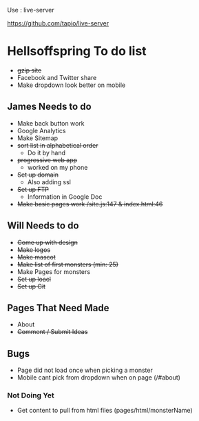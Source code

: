 Use : live-server

https://github.com/tapio/live-server


# Hellsoffspring To do list  
* ~~gzip site~~
* Facebook and Twitter share 
* Make dropdown look better on mobile

## James Needs to do 
* Make back button work 
* Google Analytics
* Make Sitemap
* ~~sort list in alphabetical order~~
	* Do it by hand 
* ~~progressive web app~~ 
	* worked on my phone 
* ~~Set up domain~~
	* Also adding ssl
* ~~Set up FTP~~
	* Information in Google Doc
* ~~Make basic pages work /site.js:147 & index.html:46~~

## Will Needs to do 
* ~~Come up with design~~ 
* ~~Make logos~~
* ~~Make mascot~~
* ~~Make list of first monsters (min: 25)~~
* Make Pages for monsters 
* ~~Set up loacl~~
* ~~Set up Git~~

## Pages That Need Made 
* About 
* ~~Comment / Submit Ideas~~ 

## Bugs 
* Page did not load once when picking a monster 
* Mobile cant pick from dropdown when on page (/#about)

### Not Doing Yet
* Get content to pull from html files (pages/html/monsterName)

